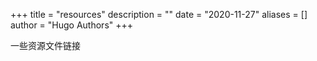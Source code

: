 +++
title = "resources"
description = ""
date = "2020-11-27"
aliases = []
author = "Hugo Authors"
+++

一些资源文件链接